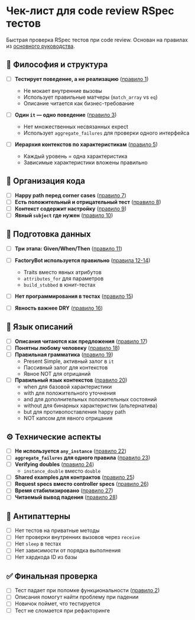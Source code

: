 # Чек-лист для code review RSpec тестов

Быстрая проверка RSpec тестов при code review. Основан на правилах из [основного руководства](guide.ru.md).

## 🎯 Философия и структура

- [ ] **Тестирует поведение, а не реализацию** ([правило 1](guide.ru.md#1-тестируйте-поведение-а-не-реализацию))
  - Не мокает внутренние вызовы
  - Использует правильные матчеры (`match_array` vs `eq`)
  - Описание читается как бизнес-требование

- [ ] **Один `it` — одно поведение** ([правило 3](guide.ru.md#3-каждый-example-it-описывает-одно-наблюдаемое-поведение))
  - Нет множественных несвязанных expect
  - Использует `aggregate_failures` для проверки одного интерфейса

- [ ] **Иерархия контекстов по характеристикам** ([правило 5](guide.ru.md#5-стройте-иерархию-context-по-зависимостям-характеристик-happy-path--corner-cases))
  - Каждый уровень = одна характеристика
  - Зависимые характеристики вложены правильно

## 📝 Организация кода

- [ ] **Happy path перед corner cases** ([правило 7](guide.ru.md#7-располагайте-happy-path-перед-corner-cases))
- [ ] **Есть положительный и отрицательный тест** ([правило 8](guide.ru.md#8-пишите-положительный-и-отрицательный-тест))
- [ ] **Контекст содержит настройку** ([правило 9](guide.ru.md#9-каждый-контекст-должен-отражать-различие-вложенной-части-от-внешней))
- [ ] **Явный `subject` где нужен** ([правило 10](guide.ru.md#10-указывайте-subject-чтобы-явно-обозначить-предмет-тестирования))

## 🔧 Подготовка данных

- [ ] **Три этапа: Given/When/Then** ([правило 11](guide.ru.md#11-каждый-тест-должен-быть-разделен-на-3-этапа-в-строгой-последовательности))
- [ ] **FactoryBot используется правильно** ([правила 12-14](guide.ru.md#12-используйте-возможности-factorybot-для-скрытия-деталей-исходных-данных))
  - Traits вместо явных атрибутов
  - `attributes_for` для параметров
  - `build_stubbed` в юнит-тестах

- [ ] **Нет программирования в тестах** ([правило 15](guide.ru.md#15-не-программируйте-в-тестах))
- [ ] **Явность важнее DRY** ([правило 16](guide.ru.md#16-явность-важнее-dry))

## 💬 Язык описаний

- [ ] **Описания читаются как предложения** ([правило 17](guide.ru.md#17-описание-контекстов-context-и-тестовых-кейсов-it-вместе-включая-it-должны-составлять-валидное-предложение-на-английском-языке))
- [ ] **Понятны любому человеку** ([правило 18](guide.ru.md#18-описание-контекстов-context-и-тестовых-кейсов-it-вместе-включая-it-должны-быть-написаны-так-чтобы-их-понимал-любой-человек))
- [ ] **Правильная грамматика** ([правило 19](guide.ru.md#19-грамматика-формулировок-в-describecontextit))
  - Present Simple, активный залог в `it`
  - Пассивный залог для контекстов
  - Явное NOT для отрицаний
- [ ] **Правильный язык контекстов** ([правило 20](guide.ru.md#20-язык-контекстов-when--with--and--without--but--not))
  - when для базовой характеристики
  - with для положительного уточнения
  - and для дополнительных положительных состояний
  - without для бинарных характеристик (альтернатива)
  - but для противопоставления happy path
  - NOT капсом для явного отрицания

## ⚙️ Технические аспекты

- [ ] **Не используется `any_instance`** ([правило 22](guide.ru.md#22-не-используйте-any_instancehttpsrspecinfofeatures3-13rspec-mocksold-syntaxany-instance-allow_any_instance_of-expect_any_instance_of))
- [ ] **`aggregate_failures` для одного правила** ([правило 23](guide.ru.md#23-используйте-aggregate_failures-только-когда-описываете-одно-правило))
- [ ] **Verifying doubles** ([правило 24](guide.ru.md#24-предпочитайте-verifying-doubles-instance_double-class_double-object_double))
  - `instance_double` вместо `double`
- [ ] **Shared examples для контрактов** ([правило 25](guide.ru.md#25-используйте-shared-examples-для-декларации-контрактов))
- [ ] **Request specs вместо controller specs** ([правило 26](guide.ru.md#26-предпочитайте-request-specs-вместо-controller-specs))
- [ ] **Время стабилизировано** ([правило 27](guide.ru.md#27-стабилизируйте-время-через-activesupporttestingtimehelpers))
- [ ] **Читаемый вывод падения** ([правило 28](guide.ru.md#28-делайте-вывод-падения-теста-читаемым))

## 🚫 Антипаттерны

- [ ] Нет тестов на приватные методы
- [ ] Нет проверки внутренних вызовов через `receive`
- [ ] Нет `sleep` в тестах
- [ ] Нет зависимости от порядка выполнения
- [ ] Нет хардкода ID из базы

## ✅ Финальная проверка

- [ ] Тест падает при поломке функциональности ([правило 2](guide.ru.md#2-проверяйте-что-тест-тестирует))
- [ ] Описания помогут найти проблему при падении
- [ ] Новичок поймет, что тестируется
- [ ] Тест не сломается при рефакторинге